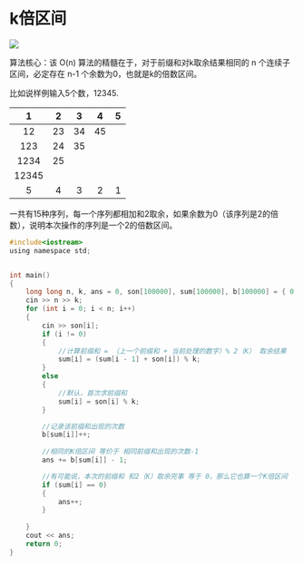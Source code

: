 # k倍区间

![](https://blogwnx-bucket.oss-cn-beijing.aliyuncs.com/img/image-20240119222621407-17056743842691-17167371817571.png)

 算法核心：该 O(n) 算法的精髓在于，对于前缀和对k取余结果相同的 n 个连续子区间，必定存在 n-1 个余数为0，也就是k的倍数区间。



比如说样例输入5个数，12345.

|   1   |  2   |  3   |  4   |  5   |
| :---: | :--: | :--: | :--: | :--: |
|  12   |  23  |  34  |  45  |      |
|  123  |  24  |  35  |      |      |
| 1234  |  25  |      |      |      |
| 12345 |      |      |      |      |
|   5   |  4   |  3   |  2   |  1   |

一共有15种序列，每一个序列都相加和2取余，如果余数为0（该序列是2的倍数），说明本次操作的序列是一个2的倍数区间。

```c
#include<iostream>
using namespace std;


int main()
{
    long long n, k, ans = 0, son[100000], sum[100000], b[100000] = { 0 };
    cin >> n >> k;
    for (int i = 0; i < n; i++)
    {
        cin >> son[i];
        if (i != 0)
        {
            //计算前缀和 = （上一个前缀和 + 当前处理的数字）% 2（K） 取余结果
            sum[i] = (sum[i - 1] + son[i]) % k;
        }
        else
        {
            //默认，首次求前缀和
            sum[i] = son[i] % k;
        }

        //记录该前缀和出现的次数
        b[sum[i]]++;
        
        //相同的K倍区间 等价于 相同前缀和出现的次数-1 
        ans += b[sum[i]] - 1;

        //有可能说，本次的前缀和 和2（K）取余完事 等于 0，那么它也算一个K倍区间
        if (sum[i] == 0)
        {
            ans++;
        }
   
    }
    cout << ans;
    return 0;
}
```

